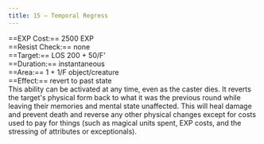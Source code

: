 ```yaml
---
title: 15 – Temporal Regress
---
```

==EXP Cost:== 2500 EXP  
==Resist Check:== none  
==Target:== LOS 200 + 50/F’  
==Duration:== instantaneous  
==Area:== 1 + 1/F object/creature  
==Effect:== revert to past state  
This ability can be activated at any time, even as the caster dies. It reverts the target's physical form back to what it was the previous round while leaving their memories and mental state unaffected. This will heal damage and prevent death and reverse any other physical changes except for costs used to pay for things (such as magical units spent, EXP costs, and the stressing of attributes or exceptionals).  
